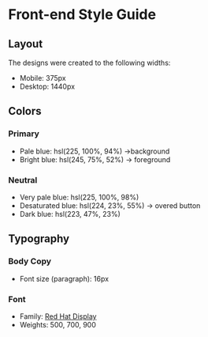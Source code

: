 # Front-end Style Guide

## Layout

The designs were created to the following widths:

- Mobile: 375px
- Desktop: 1440px

## Colors

### Primary

- Pale blue: hsl(225, 100%, 94%) ->background
- Bright blue: hsl(245, 75%, 52%) -> foreground


### Neutral

- Very pale blue: hsl(225, 100%, 98%)
- Desaturated blue: hsl(224, 23%, 55%) -> overed button
- Dark blue: hsl(223, 47%, 23%)

## Typography

### Body Copy

- Font size (paragraph): 16px

### Font

- Family: [Red Hat Display](https://fonts.google.com/specimen/Red+Hat+Display)
- Weights: 500, 700, 900
